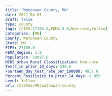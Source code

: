 ```yaml
---
title: "Watonwan County, MN"
date: 2021-04-01
draft: false
type: county
tags: [FIPS:27165.0,FEMA:5.0,Non-core,Yellow]
categories: [MN]
County: Watonwan County
State: MN
FIPS: 27165.0
FEMA_Region: 5.0
Population: 10897.0
NCHS_Urban_Rural_Classification: Non-core
Tests_in_prior_14_days: 538.0
Fourteen_day_test_rate_per_100000: 4937.0
Percent_Positivity_in_prior_14_days: 0.059
Level: Yellow
url: /states/MN/watonwan-county
---
```



